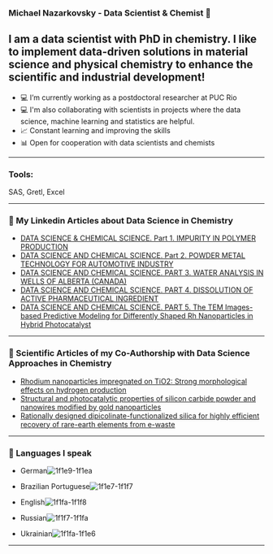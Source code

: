 ### Michael Nazarkovsky - Data Scientist & Chemist 👋

## I am a data scientist with PhD in chemistry. I like to implement data-driven solutions in material science and physical chemistry to enhance the scientific and industrial development!

- 💻 I’m currently working as a postdoctoral researcher at PUC Rio
- 💻 I'm also collaborating with scientists in projects where the data science, machine learning and statistics are helpful.  
- 📈 Constant learning and improving the skills 
- 📊 Open for cooperation with data scientists and chemists


---

### Tools:

SAS, Gretl, Excel


---

### 📕 My Linkedin Articles about Data Science in Chemistry 

<!-- Linkedin-Articles-LIST:START -->
* [DATA SCIENCE & CHEMICAL SCIENCE. Part 1. IMPURITY IN POLYMER PRODUCTION](https://www.linkedin.com/pulse/data-science-chemical-part-i-michael-nazarkovsky/) 
* [DATA SCIENCE AND CHEMICAL SCIENCE. Part 2. POWDER METAL TECHNOLOGY FOR AUTOMOTIVE INDUSTRY](https://www.linkedin.com/pulse/data-science-chemical-2-powder-metal-technology-michael-nazarkovsky/)
* [DATA SCIENCE AND CHEMICAL SCIENCE. PART 3. WATER ANALYSIS IN WELLS OF ALBERTA (CANADA)](https://www.linkedin.com/pulse/data-science-chemical-part-3-water-analysis-wells-michael-nazarkovsky/) 
* [DATA SCIENCE AND CHEMICAL SCIENCE. PART 4. DISSOLUTION OF ACTIVE PHARMACEUTICAL INGREDIENT](https://www.linkedin.com/pulse/data-science-chemical-part-iv-dissolution-active-michael-nazarkovsky/) 
* [DATA SCIENCE AND CHEMICAL SCIENCE. PART 5. The TEM Images-based Predictive Modeling for Differently Shaped Rh Nanoparticles in Hybrid Photocatalyst](https://www.linkedin.com/pulse/data-science-chemical-v-tem-images-based-predictive-rh-nazarkovsky/)



<!-- Linkedin-Articles-LIST:END -->

---

### 📕 Scientific Articles of my Co-Authorship with Data Science Approaches in Chemistry 

<!-- Scientific-Articles-LIST:START -->
* [Rhodium nanoparticles impregnated on TiO2: Strong morphological effects on hydrogen production](https://pubs.rsc.org/en/content/articlelanding/2020/NJ/D0NJ02419H#!divAbstract) 
* [Structural and photocatalytic properties of silicon carbide powder and nanowires modified by gold nanoparticles](https://doi.org/10.1007/s11164-019-03892-3)
* [Rationally designed dipicolinate-functionalized silica for highly efficient recovery of rare-earth elements from e-waste](https://www.sciencedirect.com/science/article/abs/pii/S0304389420329678?via%3Dihub) 

<!-- Scientific-Articles-LIST:END -->


---

### 📕 Languages I speak

<!-- LANGUAGES-LIST:START -->
* German![1f1e9-1f1ea](https://user-images.githubusercontent.com/63872579/111186748-1640d880-8592-11eb-9a9e-48aede72bf21.png)

* Brazilian Portuguese![1f1e7-1f1f7](https://user-images.githubusercontent.com/63872579/111187113-746dbb80-8592-11eb-9be7-184d31bf0ef2.png)

* English![1f1fa-1f1f8](https://user-images.githubusercontent.com/63872579/111186790-1f31aa00-8592-11eb-8bf1-fb12d227df94.png)

* Russian![1f1f7-1f1fa](https://user-images.githubusercontent.com/63872579/111186844-2e185c80-8592-11eb-9235-50e9fb1b3885.png)


* Ukrainian![1f1fa-1f1e6](https://user-images.githubusercontent.com/63872579/111186870-34a6d400-8592-11eb-8faa-ce79b7a4eb47.png)






<!-- LANGUAGES-LIST:END -->

---
